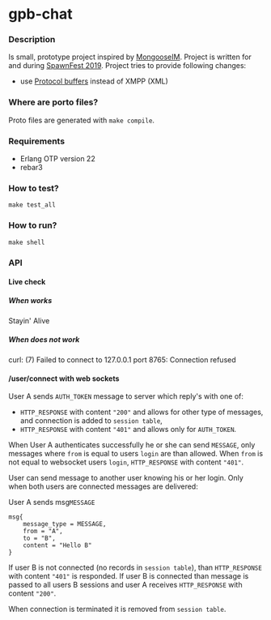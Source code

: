 # gpb-chat

### Description

Is small, prototype project inspired by [MongooseIM](https://github.com/esl/MongooseIM). Project is written for and during [SpawnFest 2019](https://spawnfest.github.io).
Project tries to provide following changes:
 - use [Protocol buffers](https://developers.google.com/protocol-buffers/) instead of XMPP (XML)

### Where are porto files?

Proto files are generated with `make compile`.

### Requirements

- Erlang OTP version 22
- rebar3

### How to test?

`make test_all`

### How to run?

`make shell`

### API

#### Live check

##### When works

Stayin' Alive

##### When does not work

curl: (7) Failed to connect to 127.0.0.1 port 8765: Connection refused

#### /user/connect with web sockets

User A sends `AUTH_TOKEN` message to server which reply's with one of:
 - `HTTP_RESPONSE` with content `"200"` and allows for other type of messages, and connection is added to `session table`,
 - `HTTP_RESPONSE` with content `"401"` and allows only for `AUTH_TOKEN`.

When User A authenticates successfully he or she can send `MESSAGE`,
only messages where `from` is equal to users `login` are than allowed.
When `from` is not equal to websocket users `login`, `HTTP_RESPONSE` with content `"401"`.

User can send message to another user knowing his or her login.
Only when both users are connected messages are delivered:

User A sends msg`MESSAGE`
```
msg{
    message_type = MESSAGE,
    from = "A",
    to = "B",
    content = "Hello B"
}
```
If user B is not connected (no records in `session table`), than `HTTP_RESPONSE` with content `"401"` is responded. If user B is connected than message is passed to all users B sessions and user A receives `HTTP_RESPONSE` with content `"200"`.

When connection is terminated it is removed from `session table`.